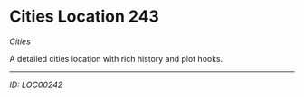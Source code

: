 # Cities Location 243

*Cities*

A detailed cities location with rich history and plot hooks.

---
*ID: LOC00242*